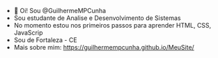 - 👋 Oi! Sou @GuilhermeMPCunha
- Sou estudante de Analise e Desenvolvimento de Sistemas 
- No momento estou nos primeiros passos para aprender HTML, CSS, JavaScrip
- Sou de Fortaleza - CE
- Mais sobre mim: https://guilhermempcunha.github.io/MeuSite/

<!---
GuilhermeMPCunha/GuilhermeMPCunha is a ✨ special ✨ repository because its `README.md` (this file) appears on your GitHub profile.
You can click the Preview link to take a look at your changes.
--->
